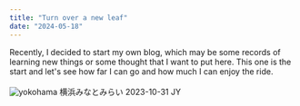 ```yaml
---
title: "Turn over a new leaf"
date: "2024-05-18"
---
```


Recently, I decided to start my own blog, which may be some records of learning new things or some thought that I want to put here. This one is the start and let's see how far I can go and how much I can enjoy the ride. \
\
![yokohama](/posts/20240518/yokohama.jpg)
横浜みなとみらい 2023-10-31 JY
